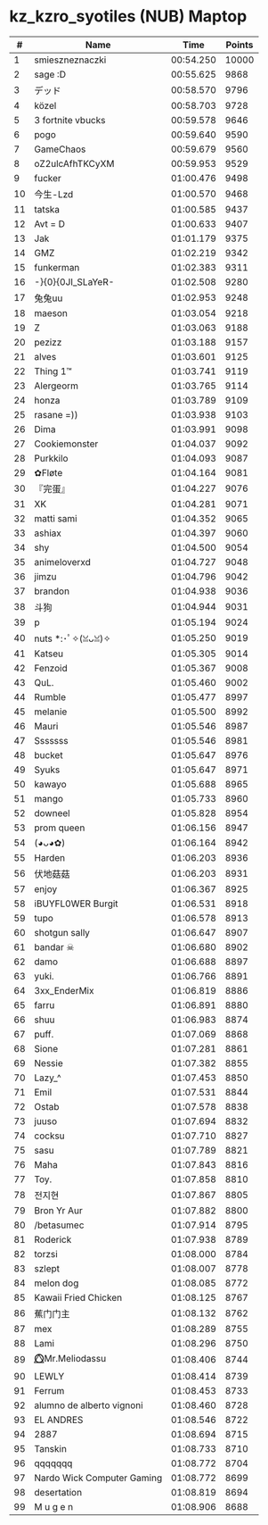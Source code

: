# kz_kzro_syotiles (NUB) Maptop

|  # | Name | Time | Points |
|-------------- | -------------- | -------------- | -------------- | 
| 1 | smieszneznaczki | 00:54.250 | 10000 | 
| 2 | sage :D | 00:55.625 | 9868 | 
| 3 | デッド | 00:58.570 | 9796 | 
| 4 | közel | 00:58.703 | 9728 | 
| 5 | 3 fortnite vbucks | 00:59.578 | 9646 | 
| 6 | pogo | 00:59.640 | 9590 | 
| 7 | GameChaos | 00:59.679 | 9560 | 
| 8 | oZ2ulcAfhTKCyXM | 00:59.953 | 9529 | 
| 9 | fucker | 01:00.476 | 9498 | 
| 10 | 今生-Lzd | 01:00.570 | 9468 | 
| 11 | tatska | 01:00.585 | 9437 | 
| 12 | Avt = D | 01:00.633 | 9407 | 
| 13 | Jak | 01:01.179 | 9375 | 
| 14 | GMZ | 01:02.219 | 9342 | 
| 15 | funkerman | 01:02.383 | 9311 | 
| 16 | -}{0}{0JI_SLaYeR- | 01:02.508 | 9280 | 
| 17 | 兔兔uu | 01:02.953 | 9248 | 
| 18 | maeson | 01:03.054 | 9218 | 
| 19 | Z | 01:03.063 | 9188 | 
| 20 | pezizz | 01:03.188 | 9157 | 
| 21 | alves | 01:03.601 | 9125 | 
| 22 | Thing 1™ | 01:03.741 | 9119 | 
| 23 | Alergeorm | 01:03.765 | 9114 | 
| 24 | honza | 01:03.789 | 9109 | 
| 25 | rasane =)) | 01:03.938 | 9103 | 
| 26 | Dima | 01:03.991 | 9098 | 
| 27 | Cookiemonster | 01:04.037 | 9092 | 
| 28 | Purkkilo | 01:04.093 | 9087 | 
| 29 | ✿Fløte | 01:04.164 | 9081 | 
| 30 | 『完蛋』 | 01:04.227 | 9076 | 
| 31 | XK | 01:04.281 | 9071 | 
| 32 | matti sami | 01:04.352 | 9065 | 
| 33 | ashiax | 01:04.397 | 9060 | 
| 34 | shy | 01:04.500 | 9054 | 
| 35 | animeloverxd | 01:04.727 | 9048 | 
| 36 | jimzu | 01:04.796 | 9042 | 
| 37 | brandon | 01:04.938 | 9036 | 
| 38 | 斗狗 | 01:04.944 | 9031 | 
| 39 | p | 01:05.194 | 9024 | 
| 40 | nuts *:･ﾟ✧(ꈍᴗꈍ)✧ | 01:05.250 | 9019 | 
| 41 | Katseu | 01:05.305 | 9014 | 
| 42 | Fenzoid | 01:05.367 | 9008 | 
| 43 | QuL. | 01:05.460 | 9002 | 
| 44 | Rumble | 01:05.477 | 8997 | 
| 45 | melanie | 01:05.500 | 8992 | 
| 46 | Mauri | 01:05.546 | 8987 | 
| 47 | Sssssss | 01:05.546 | 8981 | 
| 48 | bucket | 01:05.647 | 8976 | 
| 49 | Syuks | 01:05.647 | 8971 | 
| 50 | kawayo | 01:05.688 | 8965 | 
| 51 | mango | 01:05.733 | 8960 | 
| 52 | downeel | 01:05.828 | 8954 | 
| 53 | prom queen | 01:06.156 | 8947 | 
| 54 | (◕ᴗ◕✿) | 01:06.164 | 8942 | 
| 55 | Harden | 01:06.203 | 8936 | 
| 56 | 伏地菇菇 | 01:06.203 | 8931 | 
| 57 | enjoy | 01:06.367 | 8925 | 
| 58 | iBUYFL0WER Burgit | 01:06.531 | 8918 | 
| 59 | tupo | 01:06.578 | 8913 | 
| 60 | shotgun sally | 01:06.647 | 8907 | 
| 61 | bandar ☠ | 01:06.680 | 8902 | 
| 62 | damo | 01:06.688 | 8897 | 
| 63 | yuki. | 01:06.766 | 8891 | 
| 64 | 3xx_EnderMix | 01:06.819 | 8886 | 
| 65 | farru | 01:06.891 | 8880 | 
| 66 | shuu | 01:06.983 | 8874 | 
| 67 | puff. | 01:07.069 | 8868 | 
| 68 | Sione | 01:07.281 | 8861 | 
| 69 | Nessie | 01:07.382 | 8855 | 
| 70 | Lazy_^ | 01:07.453 | 8850 | 
| 71 | Emil | 01:07.531 | 8844 | 
| 72 | Ostab | 01:07.578 | 8838 | 
| 73 | juuso | 01:07.694 | 8832 | 
| 74 | cocksu | 01:07.710 | 8827 | 
| 75 | sasu | 01:07.789 | 8821 | 
| 76 | Maha | 01:07.843 | 8816 | 
| 77 | Toy. | 01:07.858 | 8810 | 
| 78 | 전지현 | 01:07.867 | 8805 | 
| 79 | Bron Yr Aur | 01:07.882 | 8800 | 
| 80 | /betasumec | 01:07.914 | 8795 | 
| 81 | Roderick | 01:07.938 | 8789 | 
| 82 | torzsi | 01:08.000 | 8784 | 
| 83 | szlept | 01:08.007 | 8778 | 
| 84 | melon dog | 01:08.085 | 8772 | 
| 85 | Kawaii Fried Chicken | 01:08.125 | 8767 | 
| 86 | 蕉门门主 | 01:08.132 | 8762 | 
| 87 | mex | 01:08.289 | 8755 | 
| 88 | Lami | 01:08.296 | 8750 | 
| 89 | ⭕⃤Mr.Meliodassu | 01:08.406 | 8744 | 
| 90 | LEWLY | 01:08.414 | 8739 | 
| 91 | Ferrum | 01:08.453 | 8733 | 
| 92 | alumno de alberto vignoni | 01:08.460 | 8728 | 
| 93 | EL ANDRES | 01:08.546 | 8722 | 
| 94 | 2887 | 01:08.694 | 8715 | 
| 95 | Tanskin | 01:08.733 | 8710 | 
| 96 | qqqqqqq | 01:08.772 | 8704 | 
| 97 | Nardo Wick Computer Gaming | 01:08.772 | 8699 | 
| 98 | desertation | 01:08.819 | 8694 | 
| 99 | M u g e n | 01:08.906 | 8688 | 


